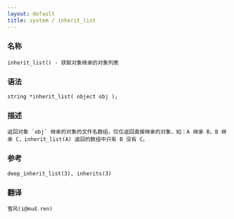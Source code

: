 ```yaml
---
layout: default
title: system / inherit_list
---
```


### 名称

    inherit_list() - 获取对象继承的对象列表

### 语法

    string *inherit_list( object obj );

### 描述

    返回对象 `obj` 继承的对象的文件名数组，仅仅返回直接继承的对象，如：A 继承 B，B 继承 C，inherit_list(A) 返回的数组中只有 B 没有 C。

### 参考

    deep_inherit_list(3), inherits(3)

### 翻译

    雪风(i@mud.ren)
